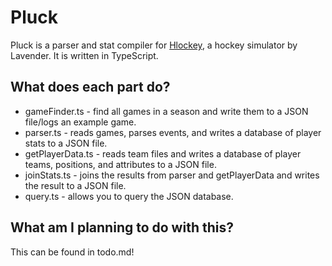 # Pluck

Pluck is a parser and stat compiler for [Hlockey](https://hlockey.onrender.com/), a hockey simulator by Lavender. It is written in TypeScript.

## What does each part do?

* gameFinder.ts - find all games in a season and write them to a JSON file/logs an example game.
* parser.ts - reads games, parses events, and writes a database of player stats to a JSON file.
* getPlayerData.ts - reads team files and writes a database of player teams, positions, and attributes to a JSON file.
* joinStats.ts - joins the results from parser and getPlayerData and writes the result to a JSON file.
* query.ts - allows you to query the JSON database.

## What am I planning to do with this?

This can be found in todo.md!